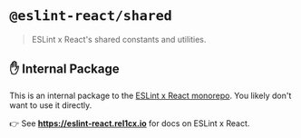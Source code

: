 # `@eslint-react/shared`

> ESLint x React's shared constants and utilities.

## ✋ Internal Package

This is an internal package to the [ESLint x React monorepo](https://github.com/Rel1cx/eslint-react).
You likely don't want to use it directly.

👉 See **<https://eslint-react.rel1cx.io>** for docs on ESLint x React.
